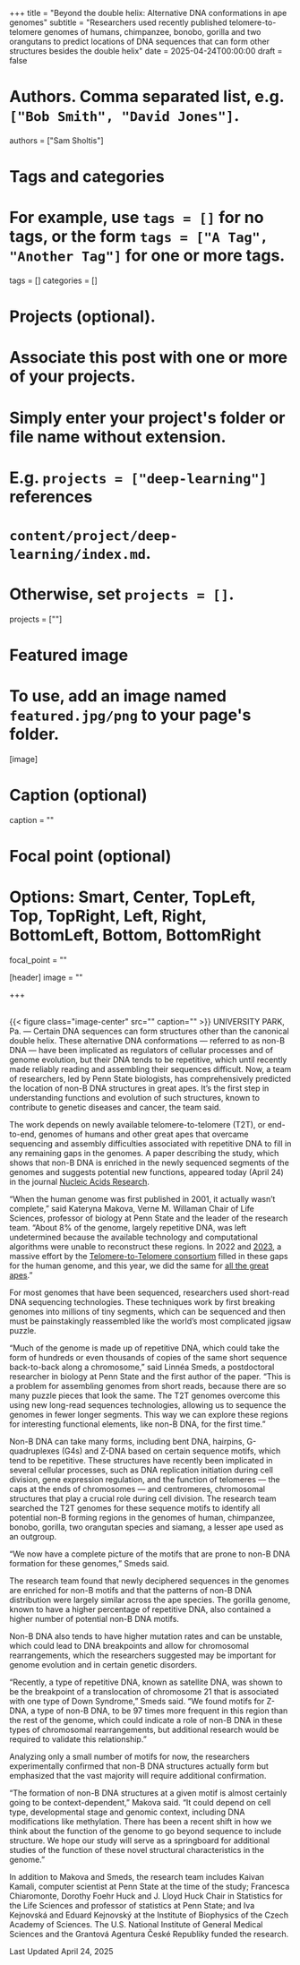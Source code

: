 +++
title = "Beyond the double helix: Alternative DNA conformations in ape genomes"
subtitle = "Researchers used recently published telomere-to-telomere genomes of humans, chimpanzee, bonobo, gorilla and two orangutans to predict locations of DNA sequences that can form other structures besides the double helix"
date = 2025-04-24T00:00:00
draft = false

# Authors. Comma separated list, e.g. `["Bob Smith", "David Jones"]`.
authors = ["Sam Sholtis"]

# Tags and categories
# For example, use `tags = []` for no tags, or the form `tags = ["A Tag", "Another Tag"]` for one or more tags.
tags = []
categories = []

# Projects (optional).
#   Associate this post with one or more of your projects.
#   Simply enter your project's folder or file name without extension.
#   E.g. `projects = ["deep-learning"]` references 
#   `content/project/deep-learning/index.md`.
#   Otherwise, set `projects = []`.
projects = [""]

# Featured image
# To use, add an image named `featured.jpg/png` to your page's folder. 
[image]
  # Caption (optional)
  caption = ""

  # Focal point (optional)
  # Options: Smart, Center, TopLeft, Top, TopRight, Left, Right, BottomLeft, Bottom, BottomRight
  focal_point = ""


[header]
  image = ""

+++


<br>
{{< figure
      class="image-center"
      src=""
      caption=""
>}}
UNIVERSITY PARK, Pa. — Certain DNA sequences can form structures other than the canonical double helix. These alternative DNA conformations — referred to as non-B DNA — have been implicated as regulators of cellular processes and of genome evolution, but their DNA tends to be repetitive, which until recently made reliably reading and assembling their sequences difficult. Now, a team of researchers, led by Penn State biologists, has comprehensively predicted the location of non-B DNA structures in great apes. It’s the first step in understanding functions and evolution of such structures, known to contribute to genetic diseases and cancer, the team said.

The work depends on newly available telomere-to-telomere (T2T), or end-to-end, genomes of humans and other great apes that overcame sequencing and assembly difficulties associated with repetitive DNA to fill in any remaining gaps in the genomes. A paper describing the study, which shows that non-B DNA is enriched in the newly sequenced segments of the genomes and suggests potential new functions, appeared today (April 24) in the journal [Nucleic Acids Research](https://doi.org/10.1093/nar/gkaf298).

“When the human genome was first published in 2001, it actually wasn’t complete,” said Kateryna Makova, Verne M. Willaman Chair of Life Sciences, professor of biology at Penn State and the leader of the research team. “About 8% of the genome, largely repetitive DNA, was left undetermined because the available technology and computational algorithms were unable to reconstruct these regions. In 2022 and [2023](https://www.psu.edu/news/research/story/dna-sequence-human-y-chromosome-fully-determined-first-time), a massive effort by the [Telomere-to-Telomere consortium](https://sites.google.com/ucsc.edu/t2tworkinggroup) filled in these gaps for the human genome, and this year, we did the same for [all the great apes](https://www.psu.edu/news/research/story/complete-genome-sequences-six-ape-species-unveiled).”

For most genomes that have been sequenced, researchers used short-read DNA sequencing technologies. These techniques work by first breaking genomes into millions of tiny segments, which can be sequenced and then must be painstakingly reassembled like the world’s most complicated jigsaw puzzle.

“Much of the genome is made up of repetitive DNA, which could take the form of hundreds or even thousands of copies of the same short sequence back-to-back along a chromosome,” said Linnéa Smeds, a postdoctoral researcher in biology at Penn State and the first author of the paper. “This is a problem for assembling genomes from short reads, because there are so many puzzle pieces that look the same. The T2T genomes overcome this using new long-read sequences technologies, allowing us to sequence the genomes in fewer longer segments. This way we can explore these regions for interesting functional elements, like non-B DNA, for the first time.”

Non-B DNA can take many forms, including bent DNA, hairpins, G-quadruplexes (G4s) and Z-DNA based on certain sequence motifs, which tend to be repetitive. These structures have recently been implicated in several cellular processes, such as DNA replication initiation during cell division, gene expression regulation, and the function of telomeres — the caps at the ends of chromosomes — and centromeres, chromosomal structures that play a crucial role during cell division. The research team searched the T2T genomes for these sequence motifs to identify all potential non-B forming regions in the genomes of human, chimpanzee, bonobo, gorilla, two orangutan species and siamang, a lesser ape used as an outgroup.

“We now have a complete picture of the motifs that are prone to non-B DNA formation for these genomes,” Smeds said.

The research team found that newly deciphered sequences in the genomes are enriched for non-B motifs and that the patterns of non-B DNA distribution were largely similar across the ape species. The gorilla genome, known to have a higher percentage of repetitive DNA, also contained a higher number of potential non-B DNA motifs.

Non-B DNA also tends to have higher mutation rates and can be unstable, which could lead to DNA breakpoints and allow for chromosomal rearrangements, which the researchers suggested may be important for genome evolution and in certain genetic disorders.

“Recently, a type of repetitive DNA, known as satellite DNA, was shown to be the breakpoint of a translocation of chromosome 21 that is associated with one type of Down Syndrome,” Smeds said. “We found motifs for Z-DNA, a type of non-B DNA, to be 97 times more frequent in this region than the rest of the genome, which could indicate a role of non-B DNA in these types of chromosomal rearrangements, but additional research would be required to validate this relationship.”

Analyzing only a small number of motifs for now, the researchers experimentally confirmed that non-B DNA structures actually form but emphasized that the vast majority will require additional confirmation.

“The formation of non-B DNA structures at a given motif is almost certainly going to be context-dependent,” Makova said. “It could depend on cell type, developmental stage and genomic context, including DNA modifications like methylation. There has been a recent shift in how we think about the function of the genome to go beyond sequence to include structure. We hope our study will serve as a springboard for additional studies of the function of these novel structural characteristics in the genome.”

In addition to Makova and Smeds, the research team includes Kaivan Kamali, computer scientist at Penn State at the time of the study; Francesca Chiaromonte, Dorothy Foehr Huck and J. Lloyd Huck Chair in Statistics for the Life Sciences and professor of statistics at Penn State; and Iva Kejnovská and Eduard Kejnovský at the Institute of Biophysics of the Czech Academy of Sciences. The U.S. National Institute of General Medical Sciences and the Grantová Agentura České Republiky funded the research.

Last Updated April 24, 2025
